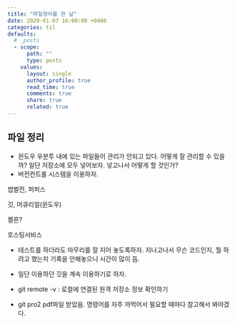 ```yaml
---
title: "파일정리를 한 날"
date: 2020-01-07 16:00:00 +0400
categories: til
defaults:
  # _posts
  - scope:
      path: ""
      type: posts
    values:
      layout: single
      author_profile: true
      read_time: true
      comments: true
      share: true
      related: true
---
```


파일 정리
--
- 윈도우 우분투 내에 있는 파일들이 관리가 안되고 있다. 어떻게 잘 관리할 수 있을까? 일단 저장소에 모두 넣어보자. 넣고나서 어떻게 할 것인가?
- 버전컨트롤 시스템을 이용하자.

썹벌전, 퍼퍼스

깃, 머큐리얼(윈도우)

켈른?

호스팅서비스

- 테스트를 하더라도 마무리를 잘 지어 놓도록하자. 지나고나서 무슨 코드인지, 뭘 하려고 했는지 기록을 안해놓으니 시간이 많이 듬.

- 일단 이용하던 깃을 계속 이용하기로 하자.
- git remote -v : 로컬에 연결된 원격 저장소 정보 확인하기
- git pro2 pdf파일 받았음. 명령어를 자주 까먹어서 필요할 때마다 참고해서 봐야겠다.
